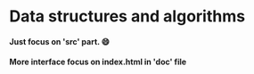 # Data structures and algorithms   

#### Just focus on 'src' part. 😄
#### More interface focus on index.html in 'doc' file
